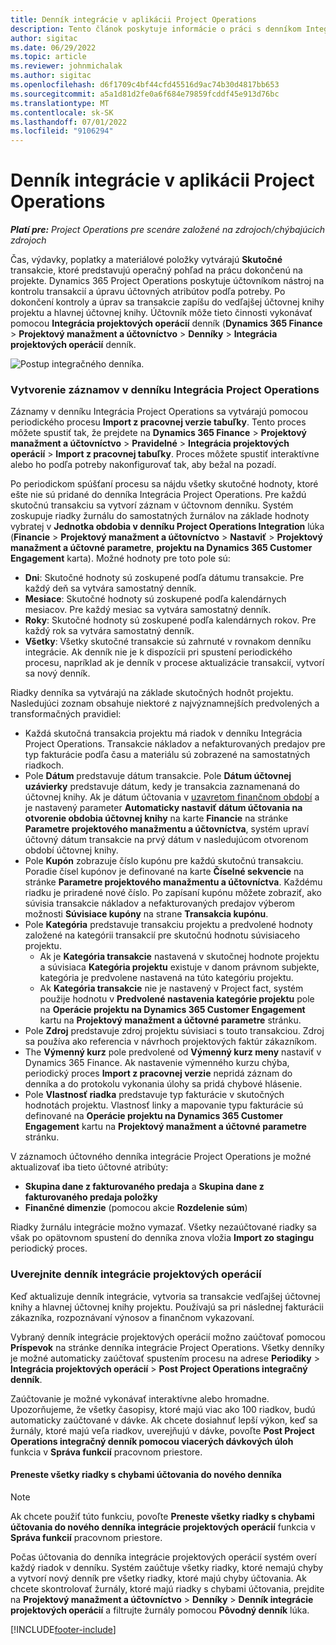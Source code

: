 ```yaml
---
title: Denník integrácie v aplikácii Project Operations
description: Tento článok poskytuje informácie o práci s denníkom Integration v Project Operations.
author: sigitac
ms.date: 06/29/2022
ms.topic: article
ms.reviewer: johnmichalak
ms.author: sigitac
ms.openlocfilehash: d6f1709c4bf44cfd45516d9ac74b30d4817bb653
ms.sourcegitcommit: a5a1d81d2fe0a6f684e79859fcddf45e913d76bc
ms.translationtype: MT
ms.contentlocale: sk-SK
ms.lasthandoff: 07/01/2022
ms.locfileid: "9106294"
---
```

# <a name="integration-journal-in-project-operations"></a>Denník integrácie v aplikácii Project Operations

_**Platí pre:** Project Operations pre scenáre založené na zdrojoch/chýbajúcich zdrojoch_

Čas, výdavky, poplatky a materiálové položky vytvárajú **Skutočné** transakcie, ktoré predstavujú operačný pohľad na prácu dokončenú na projekte. Dynamics 365 Project Operations poskytuje účtovníkom nástroj na kontrolu transakcií a úpravu účtovných atribútov podľa potreby. Po dokončení kontroly a úprav sa transakcie zapíšu do vedľajšej účtovnej knihy projektu a hlavnej účtovnej knihy. Účtovník môže tieto činnosti vykonávať pomocou **Integrácia projektových operácií** denník (**Dynamics 365 Finance** > **Projektový manažment a účtovníctvo** > **Denníky** > **Integrácia projektových operácií** denník.

![Postup integračného denníka.](./media/IntegrationJournal.png)

### <a name="create-records-in-the-project-operations-integration-journal"></a>Vytvorenie záznamov v denníku Integrácia Project Operations

Záznamy v denníku Integrácia Project Operations sa vytvárajú pomocou periodického procesu **Import z pracovnej verzie tabuľky**. Tento proces môžete spustiť tak, že prejdete na **Dynamics 365 Finance** > **Projektový manažment a účtovníctvo** > **Pravidelné** > **Integrácia projektových operácií** > **Import z pracovnej tabuľky**. Proces môžete spustiť interaktívne alebo ho podľa potreby nakonfigurovať tak, aby bežal na pozadí.

Po periodickom spúšťaní procesu sa nájdu všetky skutočné hodnoty, ktoré ešte nie sú pridané do denníka Integrácia Project Operations. Pre každú skutočnú transakciu sa vytvorí záznam v účtovnom denníku.
Systém zoskupuje riadky žurnálu do samostatných žurnálov na základe hodnoty vybratej v **Jednotka obdobia v denníku Project Operations Integration** lúka (**Financie** > **Projektový manažment a účtovníctvo** > **Nastaviť** > **Projektový manažment a účtovné parametre**, **projektu na Dynamics 365 Customer Engagement** karta). Možné hodnoty pre toto pole sú:

  - **Dni**: Skutočné hodnoty sú zoskupené podľa dátumu transakcie. Pre každý deň sa vytvára samostatný denník.
  - **Mesiace**: Skutočné hodnoty sú zoskupené podľa kalendárnych mesiacov. Pre každý mesiac sa vytvára samostatný denník.
  - **Roky**: Skutočné hodnoty sú zoskupené podľa kalendárnych rokov. Pre každý rok sa vytvára samostatný denník.
  - **Všetky**: Všetky skutočné transakcie sú zahrnuté v rovnakom denníku integrácie. Ak denník nie je k dispozícii pri spustení periodického procesu, napríklad ak je denník v procese aktualizácie transakcií, vytvorí sa nový denník.

Riadky denníka sa vytvárajú na základe skutočných hodnôt projektu. Nasledujúci zoznam obsahuje niektoré z najvýznamnejších predvolených a transformačných pravidiel:

  - Každá skutočná transakcia projektu má riadok v denníku Integrácia Project Operations. Transakcie nákladov a nefakturovaných predajov pre typ fakturácie podľa času a materiálu sú zobrazené na samostatných riadkoch.
  - Pole **Dátum** predstavuje dátum transakcie. Pole **Dátum účtovnej uzávierky** predstavuje dátum, kedy je transakcia zaznamenaná do účtovnej knihy. Ak je dátum účtovania v [uzavretom finančnom období](/dynamics365/finance/general-ledger/close-general-ledger-at-period-end) a je nastavený parameter **Automaticky nastaviť dátum účtovania na otvorenie obdobia účtovnej knihy** na karte **Financie** na stránke **Parametre projektového manažmentu a účtovníctva**, systém upraví účtovný dátum transakcie na prvý dátum v nasledujúcom otvorenom období účtovnej knihy.
  - Pole **Kupón** zobrazuje číslo kupónu pre každú skutočnú transakciu. Poradie čísel kupónov je definované na karte **Číselné sekvencie** na stránke **Parametre projektového manažmentu a účtovníctva**. Každému riadku je priradené nové číslo. Po zapísaní kupónu môžete zobraziť, ako súvisia transakcie nákladov a nefakturovaných predajov výberom možnosti **Súvisiace kupóny** na strane **Transakcia kupónu**.
  - Pole **Kategória** predstavuje transakciu projektu a predvolené hodnoty založené na kategórii transakcií pre skutočnú hodnotu súvisiaceho projektu.
    - Ak je **Kategória transakcie** nastavená v skutočnej hodnote projektu a súvisiaca **Kategória projektu** existuje v danom právnom subjekte, kategória je predvolene nastavená na túto kategóriu projektu.
    - Ak **Kategória transakcie** nie je nastavený v Project fact, systém použije hodnotu v **Predvolené nastavenia kategórie projektu** pole na **Operácie projektu na Dynamics 365 Customer Engagement** kartu na **Projektový manažment a účtovné parametre** stránku.
  - Pole **Zdroj** predstavuje zdroj projektu súvisiaci s touto transakciou. Zdroj sa používa ako referencia v návrhoch projektových faktúr zákazníkom.
  - The **Výmenný kurz** pole predvolené od **Výmenný kurz meny** nastaviť v Dynamics 365 Finance. Ak nastavenie výmenného kurzu chýba, periodický proces **Import z pracovnej verzie** nepridá záznam do denníka a do protokolu vykonania úlohy sa pridá chybové hlásenie.
  - Pole **Vlastnosť riadka** predstavuje typ fakturácie v skutočných hodnotách projektu. Vlastnosť linky a mapovanie typu fakturácie sú definované na **Operácie projektu na Dynamics 365 Customer Engagement** kartu na **Projektový manažment a účtovné parametre** stránku.

V záznamoch účtovného denníka integrácie Project Operations je možné aktualizovať iba tieto účtovné atribúty:

- **Skupina dane z fakturovaného predaja** a **Skupina dane z fakturovaného predaja položky**
- **Finančné dimenzie** (pomocou akcie **Rozdelenie súm**)

Riadky žurnálu integrácie možno vymazať. Všetky nezaúčtované riadky sa však po opätovnom spustení do denníka znova vložia **Import zo stagingu** periodický proces.

### <a name="post-the-project-operations-integration-journal"></a>Uverejnite denník integrácie projektových operácií

Keď aktualizuje denník integrácie, vytvoria sa transakcie vedľajšej účtovnej knihy a hlavnej účtovnej knihy projektu. Používajú sa pri následnej fakturácii zákazníka, rozpoznávaní výnosov a finančnom vykazovaní.

Vybraný denník integrácie projektových operácií možno zaúčtovať pomocou **Príspevok** na stránke denníka integrácie Project Operations. Všetky denníky je možné automaticky zaúčtovať spustením procesu na adrese **Periodiky** > **Integrácia projektových operácií** > **Post Project Operations integračný denník**.

Zaúčtovanie je možné vykonávať interaktívne alebo hromadne. Upozorňujeme, že všetky časopisy, ktoré majú viac ako 100 riadkov, budú automaticky zaúčtované v dávke. Ak chcete dosiahnuť lepší výkon, keď sa žurnály, ktoré majú veľa riadkov, uverejňujú v dávke, povoľte **Post Project Operations integračný denník pomocou viacerých dávkových úloh** funkcia v **Správa funkcií** pracovnom priestore. 

#### <a name="transfer-all-lines-that-have-posting-errors-to-a-new-journal"></a>Preneste všetky riadky s chybami účtovania do nového denníka

> [!NOTE]
> Ak chcete použiť túto funkciu, povoľte **Preneste všetky riadky s chybami účtovania do nového denníka integrácie projektových operácií** funkcia v **Správa funkcií** pracovnom priestore.

Počas účtovania do denníka integrácie projektových operácií systém overí každý riadok v denníku. Systém zaúčtuje všetky riadky, ktoré nemajú chyby a vytvorí nový denník pre všetky riadky, ktoré majú chyby účtovania. Ak chcete skontrolovať žurnály, ktoré majú riadky s chybami účtovania, prejdite na **Projektový manažment a účtovníctvo** > **Denníky** > **Denník integrácie projektových operácií** a filtrujte žurnály pomocou **Pôvodný denník** lúka.

[!INCLUDE[footer-include](../includes/footer-banner.md)]
